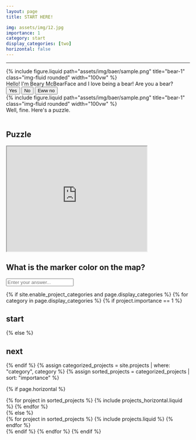 ```yaml
---
layout: page
title: START HERE!

img: assets/img/12.jpg
importance: 1
category: start
display_categories: [two]
horizontal: false
---
```


---

<div class="d-flex flex-row" style="gap: 10px">
  {% include figure.liquid path="assets/img/baer/sample.png" title="bear-1" class="img-fluid rounded" width="100vw" %}
  <div>Hello! I'm Beary McBearFace and I love being a bear! Are you a bear?</div>
</div>

<div class="d-flex flex-row justify-content-center" style="gap: 10px">
  <button>Yes</button>
  <button>No</button>
  <button>Eww no</button>
</div>

<div class="d-flex flex-row" style="gap: 10px">
  {% include figure.liquid path="assets/img/baer/sample.png" title="bear-1" class="img-fluid rounded" width="100vw" %}
  <div>Well, fine. Here's a puzzle.</div>
</div>

<br>
<div class="centerthat row">
  <h2><b>Puzzle</b></h2>
  <iframe src="https://www.google.com/maps/d/u/0/embed?mid=1c-NVS8Yufc045DR5Pyh072xz5m2k9iA&ehbc=2E312F" width="384" height="288"></iframe>
<br>

<h2> What is the marker color on the map? </h2>
  <form baer-key="hotel-palace-puzzle">
    <input placeholder="Enter your answer...">
  </form>
</div>

<!-- pages/projects.md -->
<div class="projects d-none" baer-content="hotel-palace-puzzle">
{% if site.enable_project_categories and page.display_categories %}
  <!-- Display categorized projects -->
  {% for category in page.display_categories %}
 <!-- <a id="{{ category }}" href=".#{{ category }}">-->
  {% if project.importance == 1 %}
      <h2 class="category">start</h2>
  {% else %}
    <h2 class="category">next</h2>
  {% endif %}
 <!-- </a>-->
    {% assign categorized_projects = site.projects | where: "category", category %}
    {% assign sorted_projects = categorized_projects | sort: "importance" %}
  
  <!-- Generate cards for each project -->
  {% if page.horizontal %}
  <div class="container centerthat">
    <div class="row row-cols-1 row-cols-md-2">
    {% for project in sorted_projects %}
      {% include projects_horizontal.liquid %}
    {% endfor %}
    </div>
  </div>
  {% else %}
  <div class="row row-cols-1 row-cols-md-3 centerthat">
    {% for project in sorted_projects %}
      {% include projects.liquid %}
    {% endfor %}
  </div>
  {% endif %}
  {% endfor %}
{% endif %}
</div>
